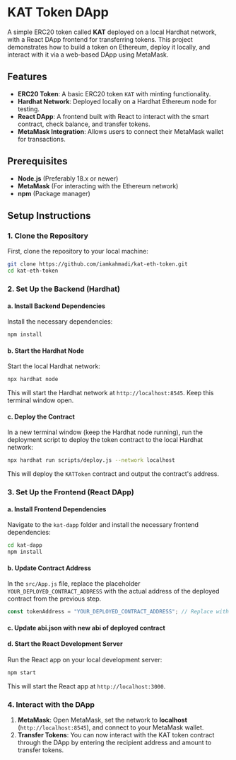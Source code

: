 # KAT Token DApp

A simple ERC20 token called **KAT** deployed on a local Hardhat network, with a React DApp frontend for transferring tokens. This project demonstrates how to build a token on Ethereum, deploy it locally, and interact with it via a web-based DApp using MetaMask.

## Features
- **ERC20 Token**: A basic ERC20 token `KAT` with minting functionality.
- **Hardhat Network**: Deployed locally on a Hardhat Ethereum node for testing.
- **React DApp**: A frontend built with React to interact with the smart contract, check balance, and transfer tokens.
- **MetaMask Integration**: Allows users to connect their MetaMask wallet for transactions.

## Prerequisites

- **Node.js** (Preferably 18.x or newer)
- **MetaMask** (For interacting with the Ethereum network)
- **npm** (Package manager)

## Setup Instructions

### 1. Clone the Repository
First, clone the repository to your local machine:

```bash
git clone https://github.com/iamkahmadi/kat-eth-token.git
cd kat-eth-token
```

### 2. Set Up the Backend (Hardhat)

#### a. Install Backend Dependencies
Install the necessary dependencies:

```bash
npm install
```

#### b. Start the Hardhat Node
Start the local Hardhat network:

```bash
npx hardhat node
```

This will start the Hardhat network at `http://localhost:8545`. Keep this terminal window open.

#### c. Deploy the Contract
In a new terminal window (keep the Hardhat node running), run the deployment script to deploy the token contract to the local Hardhat network:

```bash
npx hardhat run scripts/deploy.js --network localhost
```

This will deploy the `KATToken` contract and output the contract's address.

### 3. Set Up the Frontend (React DApp)

#### a. Install Frontend Dependencies
Navigate to the `kat-dapp` folder and install the necessary frontend dependencies:

```bash
cd kat-dapp
npm install
```

#### b. Update Contract Address
In the `src/App.js` file, replace the placeholder `YOUR_DEPLOYED_CONTRACT_ADDRESS` with the actual address of the deployed contract from the previous step.

```javascript
const tokenAddress = "YOUR_DEPLOYED_CONTRACT_ADDRESS"; // Replace with your deployed contract address
```

#### c. Update abi.json with new abi of deployed contract


#### d. Start the React Development Server
Run the React app on your local development server:

```bash
npm start
```

This will start the React app at `http://localhost:3000`.

### 4. Interact with the DApp

1. **MetaMask**: Open MetaMask, set the network to **localhost** (`http://localhost:8545`), and connect to your MetaMask wallet.
2. **Transfer Tokens**: You can now interact with the KAT token contract through the DApp by entering the recipient address and amount to transfer tokens.
